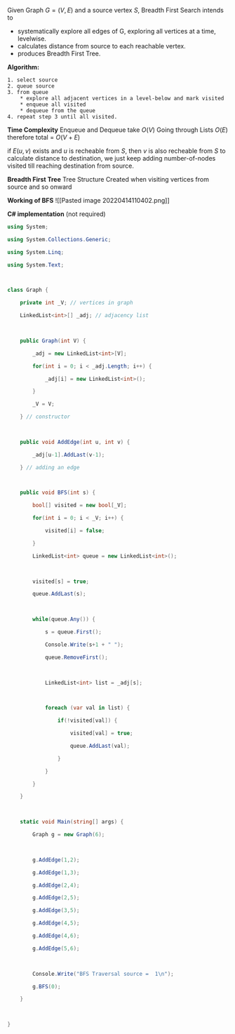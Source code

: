 Given Graph $G=(V,E)$ and a source vertex $S$,
Breadth First Search intends to 
* systematically explore all edges of G, exploring all vertices at a time, levelwise.
* calculates distance from source to each reachable vertex.
* produces Breadth First Tree.


**Algorithm:**
```
1. select source
2. queue source
3. from queue
	* explore all adjacent vertices in a level-below and mark visited
	* enqueue all visited
	* dequeue from the queue
4. repeat step 3 until all visited.
```

**Time Complexity**
Enqueue and Dequeue take $O(V)$
Going through Lists $O(E)$
therefore total = $O(V+E)$

if $E(u,v)$ exists and $u$ is recheable from $S$, then $v$ is also recheable from $S$
to calculate distance to destination, we just keep adding number-of-nodes visited till reaching destination from source.

**Breadth First Tree**
Tree Structure Created when visiting vertices from source and so onward

**Working of BFS**
	![[Pasted image 20220414110402.png]]

**C# implementation** (not required)
```cs
using System;

using System.Collections.Generic;

using System.Linq;

using System.Text;

  

class Graph {

    private int _V; // vertices in graph

    LinkedList<int>[] _adj; // adjacency list

  

    public Graph(int V) {

        _adj = new LinkedList<int>[V];

        for(int i = 0; i < _adj.Length; i++) {

            _adj[i] = new LinkedList<int>();

        }

        _V = V;

    } // constructor

  

    public void AddEdge(int u, int v) {

        _adj[u-1].AddLast(v-1);

    } // adding an edge

  

    public void BFS(int s) {

        bool[] visited = new bool[_V];

        for(int i = 0; i < _V; i++) {

            visited[i] = false;

        }

        LinkedList<int> queue = new LinkedList<int>();

  

        visited[s] = true;

        queue.AddLast(s);

  

        while(queue.Any()) {

            s = queue.First();

            Console.Write(s+1 + " ");

            queue.RemoveFirst();

  

            LinkedList<int> list = _adj[s];

  

            foreach (var val in list) {

                if(!visited[val]) {

                    visited[val] = true;

                    queue.AddLast(val);

                }

            }

        }

    }

  

    static void Main(string[] args) {

        Graph g = new Graph(6);

  

        g.AddEdge(1,2);

        g.AddEdge(1,3);

        g.AddEdge(2,4);

        g.AddEdge(2,5);

        g.AddEdge(3,5);

        g.AddEdge(4,5);

        g.AddEdge(4,6);

        g.AddEdge(5,6);

  

        Console.Write("BFS Traversal source =  1\n");

        g.BFS(0);

    }

  

}
```